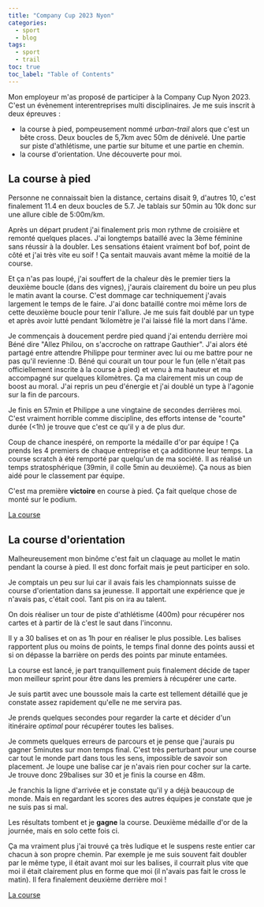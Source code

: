 ```yaml
---
title: "Company Cup 2023 Nyon"
categories:
  - sport
  - blog
tags:
  - sport
  - trail
toc: true
toc_label: "Table of Contents"
---
```


Mon employeur m'as proposé de participer à la Company Cup Nyon 2023. C'est un évènement interentreprises multi disciplinaires. Je me suis inscrit à deux épreuves :
- la course à pied, pompeusement nommé _urban-trail_ alors que c'est un bête cross. Deux boucles de 5,7km avec 50m de dénivelé. Une partie sur piste d'athlétisme, une partie sur bitume et une partie en chemin.
- la course d'orientation. Une découverte pour moi.

## La course à pied

Personne ne connaissait bien la distance, certains disait 9, d'autres 10, c'est finalement 11.4 en deux boucles de 5.7. Je tablais sur 50min au 10k donc sur une allure cible de 5:00m/km.

Après un départ prudent j'ai finalement pris mon rythme de croisière et remonté quelques places. J'ai longtemps bataillé avec la 3ème féminine sans réussir à la doubler. Les sensations étaient vraiment bof bof, point de côté et j'ai très vite eu soif ! Ça sentait mauvais avant même la moitié de la course. 

Et ça n'as pas loupé, j'ai souffert de la chaleur dès le premier tiers la deuxième boucle (dans des vignes), j'aurais clairement du boire un peu plus le matin avant la course. C'est dommage car techniquement j'avais largement le temps de le faire. J'ai donc bataillé contre moi même lors de cette deuxième boucle pour tenir l'allure. Je me suis fait doublé par un type et après avoir lutté pendant 1kilomètre je l'ai laissé filé la mort dans l'âme. 

Je commençais à doucement perdre pied quand j'ai entendu derrière moi Béné dire "Allez Philou, on s'accroche on rattrape Gauthier". J'ai alors été partagé entre attendre Philippe pour terminer avec lui ou me battre pour ne pas qu'il revienne :D. Béné qui courait un tour pour le fun (elle n'était pas officiellement inscrite à la course à pied) et venu à ma hauteur et ma accompagné sur quelques kilomètres. Ça ma clairement mis un coup de boost au moral. J'ai repris un peu d'énergie et j'ai doublé un type à l'agonie sur la fin de parcours.

Je finis en 57min et Philippe a une vingtaine de secondes derrières moi. C'est vraiment horrible comme discipline, des efforts intense de "courte" durée (<1h) je trouve que c'est ce qu'il y a de plus dur.

Coup de chance inespéré, on remporte la médaille d'or par équipe ! Ça prends les 4 premiers de chaque entreprise et ça additionne leur temps. La course scratch à été remporté par quelqu'un de ma société. Il as réalisé un temps stratosphérique (39min, il colle 5min au deuxième). Ça nous as bien aidé pour le classement par équipe.

C'est ma première __victoire__ en course à pied. Ça fait quelque chose de monté sur le podium.

[La course](https://www.strava.com/activities/9409939734)

## La course d'orientation

Malheureusement mon binôme c'est fait un claquage au mollet le matin pendant la course à pied. Il est donc forfait mais je peut participer en solo.

Je comptais un peu sur lui car il avais fais les championnats suisse de course d'orientation dans sa jeunesse. Il apportait une expérience que je n'avais pas, c'était cool. Tant pis on ira au talent.

On dois réaliser un tour de piste d'athlétisme (400m) pour récupérer nos cartes et à partir de là c'est le saut dans l'inconnu.

Il y a 30 balises et on as 1h pour en réaliser le plus possible. Les balises rapportent plus ou moins de points, le temps final donne des points aussi et si on dépasse la barrière on perds des points par minute entamées.

La course est lancé, je part tranquillement puis finalement décide de taper mon meilleur sprint pour être dans les premiers à récupérer une carte.

Je suis partit avec une boussole mais la carte est tellement détaillé que je constate assez rapidement qu'elle ne me servira pas.

Je prends quelques secondes pour regarder la carte et décider d'un itinéraire _optimal_ pour récupérer toutes les balises.

Je commets quelques erreurs de parcours et je pense que j'aurais pu gagner 5minutes sur mon temps final. C'est très perturbant pour une course car tout le monde part dans tous les sens, impossible de savoir son placement. Je loupe une balise car je n'avais rien pour cocher sur la carte. Je trouve donc 29balises sur 30 et je finis la course en 48m.

Je franchis la ligne d'arrivée et je constate qu'il y a déjà beaucoup de monde. Mais en regardant les scores des autres équipes je constate que je ne suis pas si mal.

Les résultats tombent et je __gagne__ la course. Deuxième médaille d'or de la journée, mais en solo cette fois ci.

Ça ma vraiment plus j'ai trouvé ça très ludique et le suspens reste entier car chacun à son propre	 chemin. Par exemple je me suis souvent fait doubler par le même type, il était avant moi sur les balises, il courrait plus vite que moi il était clairement plus en forme que moi (il n'avais pas fait le cross le matin). Il fera finalement deuxième derrière moi !

[La course](https://www.strava.com/activities/9411673288)
